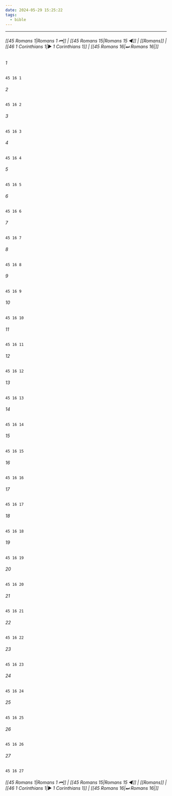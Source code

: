 ```yaml
---
date: 2024-05-29 15:25:22
tags:
  - bible
---
```

___

###### [[45 Romans 1|Romans 1 ⏮]] | [[45 Romans 15|Romans 15 ◀]] | [[Romans]] | [[46 1 Corinthians 1|▶ 1 Corinthians 1]] | [[45 Romans 16|⏭ Romans 16|]]

###### 1
``` verse
45 16 1 
```
###### 2
``` verse
45 16 2 
```
###### 3
``` verse
45 16 3 
```
###### 4
``` verse
45 16 4 
```
###### 5
``` verse
45 16 5 
```
###### 6
``` verse
45 16 6 
```
###### 7
``` verse
45 16 7 
```
###### 8
``` verse
45 16 8 
```
###### 9
``` verse
45 16 9 
```
###### 10
``` verse
45 16 10 
```
###### 11
``` verse
45 16 11 
```
###### 12
``` verse
45 16 12 
```
###### 13
``` verse
45 16 13 
```
###### 14
``` verse
45 16 14 
```
###### 15
``` verse
45 16 15 
```
###### 16
``` verse
45 16 16 
```
###### 17
``` verse
45 16 17 
```
###### 18
``` verse
45 16 18 
```
###### 19
``` verse
45 16 19 
```
###### 20
``` verse
45 16 20 
```
###### 21
``` verse
45 16 21 
```
###### 22
``` verse
45 16 22 
```
###### 23
``` verse
45 16 23 
```
###### 24
``` verse
45 16 24 
```
###### 25
``` verse
45 16 25 
```
###### 26
``` verse
45 16 26 
```
###### 27
``` verse
45 16 27 
```

###### [[45 Romans 1|Romans 1 ⏮]] | [[45 Romans 15|Romans 15 ◀]] | [[Romans]] | [[46 1 Corinthians 1|▶ 1 Corinthians 1]] | [[45 Romans 16|⏭ Romans 16|]]

